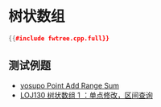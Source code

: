 # 树状数组

```cpp
{{#include fwtree.cpp.full}}
```

## 测试例题

- [yosupo Point Add Range Sum](https://judge.yosupo.jp/problem/point_add_range_sum)
- [LOJ130 树状数组 1 ：单点修改，区间查询](https://loj.ac/p/130)
